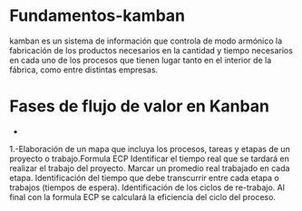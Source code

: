 # Fundamentos-kamban
kamban es un sistema de información que controla de modo armónico la fabricación de los productos necesarios en la cantidad y tiempo necesarios en cada uno de los procesos que tienen lugar tanto en el interior de la fábrica, como entre distintas empresas.

# Fases de flujo de valor en Kanban
* 
1.-Elaboración de un mapa que incluya los procesos, tareas y etapas de un proyecto o trabajo.Formula ECP
Identificar el tiempo real que se tardará en realizar el trabajo del proyecto.
Marcar un promedio real trabajado en cada etapa.
Identificación del tiempo que debe transcurrir entre cada etapa o trabajos (tiempos de espera).
Identificación de los ciclos de re-trabajo.
Al final con la formula ECP se calculará la eficiencia del ciclo del proceso.
